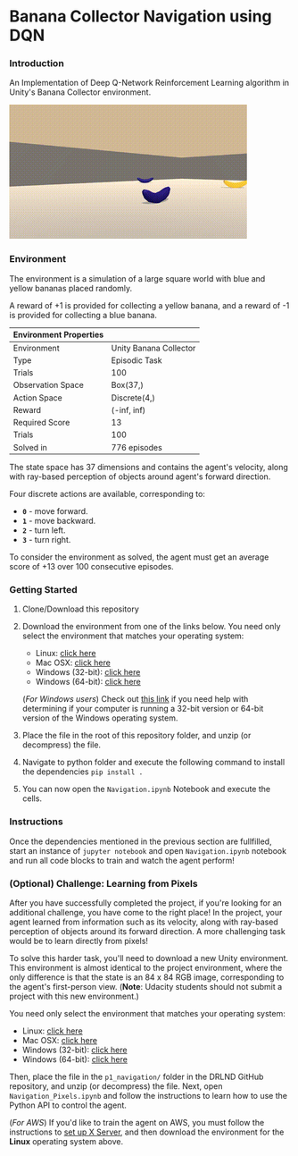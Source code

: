 [//]: # (Image References)

[image1]: images/agent.gif "Trained Agent"

# Banana Collector Navigation using DQN 

### Introduction

An Implementation of Deep Q-Network Reinforcement Learning algorithm in Unity's Banana Collector environment.

![Trained Agent][image1]

### Environment

The environment is a simulation of a large square world with blue and yellow bananas placed randomly.

A reward of +1 is provided for collecting a yellow banana, and a reward of -1 is provided for collecting a blue banana. 

| Environment Properties         |  |
|-------------------|------------------------|
| Environment       | Unity Banana Collector |
| Type              | Episodic Task          |
| Trials            | 100                    |
| Observation Space | Box(37,)               |
| Action Space      | Discrete(4,)           |
| Reward            | (-inf, inf)            |
| Required Score    | 13                     |
| Trials            | 100                    |
| Solved in         | 776 episodes           |

The state space has 37 dimensions and contains the agent's velocity, along with ray-based perception of objects around agent's forward direction.  

Four discrete actions are available, corresponding to:
- **`0`** - move forward.
- **`1`** - move backward.
- **`2`** - turn left.
- **`3`** - turn right.

To consider the environment as solved, the agent must get an average score of +13 over 100 consecutive episodes.

### Getting Started

1. Clone/Download this repository 
2. Download the environment from one of the links below.  You need only select the environment that matches your operating system:
    - Linux: [click here](https://s3-us-west-1.amazonaws.com/udacity-drlnd/P1/Banana/Banana_Linux.zip)
    - Mac OSX: [click here](https://s3-us-west-1.amazonaws.com/udacity-drlnd/P1/Banana/Banana.app.zip)
    - Windows (32-bit): [click here](https://s3-us-west-1.amazonaws.com/udacity-drlnd/P1/Banana/Banana_Windows_x86.zip)
    - Windows (64-bit): [click here](https://s3-us-west-1.amazonaws.com/udacity-drlnd/P1/Banana/Banana_Windows_x86_64.zip)
    
    (_For Windows users_) Check out [this link](https://support.microsoft.com/en-us/help/827218/how-to-determine-whether-a-computer-is-running-a-32-bit-version-or-64) if you need help with determining if your computer is running a 32-bit version or 64-bit version of the Windows operating system.

3. Place the file in the root of this repository folder, and unzip (or decompress) the file. 

4. Navigate to python folder and execute the following command to install the dependencies 
`pip install .`
5. You can now open the `Navigation.ipynb` Notebook and execute the cells.

### Instructions

Once the dependencies mentioned in the previous section are fullfilled, start an instance of `jupyter notebook` and open `Navigation.ipynb` notebook and run all code blocks to train and watch the agent perform!  

### (Optional) Challenge: Learning from Pixels

After you have successfully completed the project, if you're looking for an additional challenge, you have come to the right place!  In the project, your agent learned from information such as its velocity, along with ray-based perception of objects around its forward direction.  A more challenging task would be to learn directly from pixels!

To solve this harder task, you'll need to download a new Unity environment.  This environment is almost identical to the project environment, where the only difference is that the state is an 84 x 84 RGB image, corresponding to the agent's first-person view.  (**Note**: Udacity students should not submit a project with this new environment.)

You need only select the environment that matches your operating system:
- Linux: [click here](https://s3-us-west-1.amazonaws.com/udacity-drlnd/P1/Banana/VisualBanana_Linux.zip)
- Mac OSX: [click here](https://s3-us-west-1.amazonaws.com/udacity-drlnd/P1/Banana/VisualBanana.app.zip)
- Windows (32-bit): [click here](https://s3-us-west-1.amazonaws.com/udacity-drlnd/P1/Banana/VisualBanana_Windows_x86.zip)
- Windows (64-bit): [click here](https://s3-us-west-1.amazonaws.com/udacity-drlnd/P1/Banana/VisualBanana_Windows_x86_64.zip)

Then, place the file in the `p1_navigation/` folder in the DRLND GitHub repository, and unzip (or decompress) the file.  Next, open `Navigation_Pixels.ipynb` and follow the instructions to learn how to use the Python API to control the agent.

(_For AWS_) If you'd like to train the agent on AWS, you must follow the instructions to [set up X Server](https://github.com/Unity-Technologies/ml-agents/blob/master/docs/Training-on-Amazon-Web-Service.md), and then download the environment for the **Linux** operating system above.

